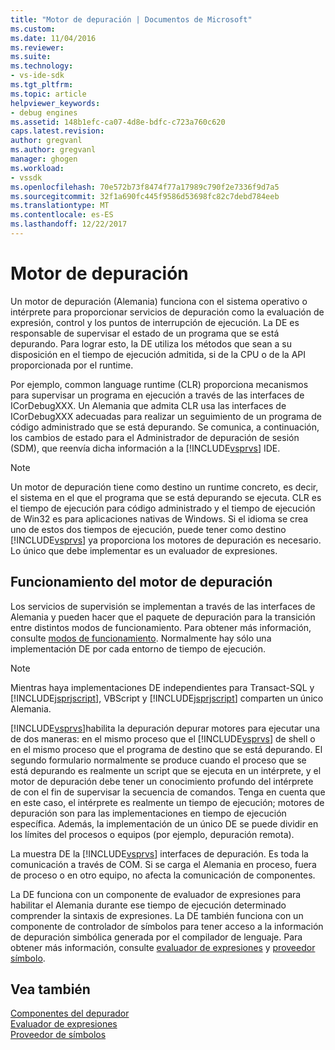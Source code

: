 ```yaml
---
title: "Motor de depuración | Documentos de Microsoft"
ms.custom: 
ms.date: 11/04/2016
ms.reviewer: 
ms.suite: 
ms.technology:
- vs-ide-sdk
ms.tgt_pltfrm: 
ms.topic: article
helpviewer_keywords:
- debug engines
ms.assetid: 148b1efc-ca07-4d8e-bdfc-c723a760c620
caps.latest.revision: 
author: gregvanl
ms.author: gregvanl
manager: ghogen
ms.workload:
- vssdk
ms.openlocfilehash: 70e572b73f8474f77a17989c790f2e7336f9d7a5
ms.sourcegitcommit: 32f1a690fc445f9586d53698fc82c7debd784eeb
ms.translationtype: MT
ms.contentlocale: es-ES
ms.lasthandoff: 12/22/2017
---
```

# <a name="debug-engine"></a>Motor de depuración
Un motor de depuración (Alemania) funciona con el sistema operativo o intérprete para proporcionar servicios de depuración como la evaluación de expresión, control y los puntos de interrupción de ejecución. La DE es responsable de supervisar el estado de un programa que se está depurando. Para lograr esto, la DE utiliza los métodos que sean a su disposición en el tiempo de ejecución admitida, si de la CPU o de la API proporcionada por el runtime.  
  
 Por ejemplo, common language runtime (CLR) proporciona mecanismos para supervisar un programa en ejecución a través de las interfaces de ICorDebugXXX. Un Alemania que admita CLR usa las interfaces de ICorDebugXXX adecuadas para realizar un seguimiento de un programa de código administrado que se está depurando. Se comunica, a continuación, los cambios de estado para el Administrador de depuración de sesión (SDM), que reenvía dicha información a la [!INCLUDE[vsprvs](../../code-quality/includes/vsprvs_md.md)] IDE.  
  
> [!NOTE]
>  Un motor de depuración tiene como destino un runtime concreto, es decir, el sistema en el que el programa que se está depurando se ejecuta. CLR es el tiempo de ejecución para código administrado y el tiempo de ejecución de Win32 es para aplicaciones nativas de Windows. Si el idioma se crea uno de estos dos tiempos de ejecución, puede tener como destino [!INCLUDE[vsprvs](../../code-quality/includes/vsprvs_md.md)] ya proporciona los motores de depuración es necesario. Lo único que debe implementar es un evaluador de expresiones.  
  
## <a name="debug-engine-operation"></a>Funcionamiento del motor de depuración  
 Los servicios de supervisión se implementan a través de las interfaces de Alemania y pueden hacer que el paquete de depuración para la transición entre distintos modos de funcionamiento. Para obtener más información, consulte [modos de funcionamiento](../../extensibility/debugger/operational-modes.md). Normalmente hay sólo una implementación DE por cada entorno de tiempo de ejecución.  
  
> [!NOTE]
>  Mientras haya implementaciones DE independientes para Transact-SQL y [!INCLUDE[jsprjscript](../../debugger/debug-interface-access/includes/jsprjscript_md.md)], VBScript y [!INCLUDE[jsprjscript](../../debugger/debug-interface-access/includes/jsprjscript_md.md)] comparten un único Alemania.  
  
 [!INCLUDE[vsprvs](../../code-quality/includes/vsprvs_md.md)]habilita la depuración depurar motores para ejecutar una de dos maneras: en el mismo proceso que el [!INCLUDE[vsprvs](../../code-quality/includes/vsprvs_md.md)] de shell o en el mismo proceso que el programa de destino que se está depurando. El segundo formulario normalmente se produce cuando el proceso que se está depurando es realmente un script que se ejecuta en un intérprete, y el motor de depuración debe tener un conocimiento profundo del intérprete de con el fin de supervisar la secuencia de comandos. Tenga en cuenta que en este caso, el intérprete es realmente un tiempo de ejecución; motores de depuración son para las implementaciones en tiempo de ejecución específica. Además, la implementación de un único DE se puede dividir en los límites del procesos o equipos (por ejemplo, depuración remota).  
  
 La muestra DE la [!INCLUDE[vsprvs](../../code-quality/includes/vsprvs_md.md)] interfaces de depuración. Es toda la comunicación a través de COM. Si se carga el Alemania en proceso, fuera de proceso o en otro equipo, no afecta la comunicación de componentes.  
  
 La DE funciona con un componente de evaluador de expresiones para habilitar el Alemania durante ese tiempo de ejecución determinado comprender la sintaxis de expresiones. La DE también funciona con un componente de controlador de símbolos para tener acceso a la información de depuración simbólica generada por el compilador de lenguaje. Para obtener más información, consulte [evaluador de expresiones](../../extensibility/debugger/expression-evaluator.md) y [proveedor símbolo](../../extensibility/debugger/symbol-provider.md).  
  
## <a name="see-also"></a>Vea también  
 [Componentes del depurador](../../extensibility/debugger/debugger-components.md)   
 [Evaluador de expresiones](../../extensibility/debugger/expression-evaluator.md)   
 [Proveedor de símbolos](../../extensibility/debugger/symbol-provider.md)
